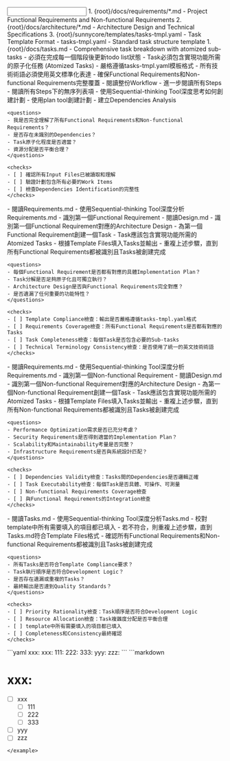 <input>
  <context>
    1. {root}/docs/requirements/*.md - Project Functional Requirements and Non-functional Requirements
    2. {root}/docs/architecture/*.md - Architecture Design and Technical Specifications  
    3. {root}/sunnycore/templates/tasks-tmpl.yaml - Task Template Format
  </context>
  <templates>
    - tasks-tmpl.yaml - Standard task structure template
  </templates>
</input>

<output>
  1. {root}/docs/tasks.md - Comprehensive task breakdown with atomized sub-tasks
</output>

<constraints importance="Critical">
- 必須在完成每一個階段後更新todo list狀態
- Task必須包含實現功能所需的原子化任務 (Atomized Tasks)
- 嚴格遵循tasks-tmpl.yaml模板格式
- 所有技術術語必須使用英文標準化表達
- 確保Functional Requirements和Non-functional Requirements完整覆蓋
</constraints>

<workflow importance="Critical">
  <stage id="1: Context Analysis and Planning" level_of_think="think hard">
    - 閱讀整份Workflow
    - 進一步閱讀所有Steps
    - 閱讀所有Steps下的無序列表項
    - 使用Sequential-thinking Tool深度思考如何創建計劃
    - 使用plan tool創建計劃
    - 建立Dependencies Analysis

    <questions>
    - 我是否完全理解了所有Functional Requirements和Non-functional Requirements？
    - 是否存在未識別的Dependencies？
    - Task原子化程度是否適當？
    - 資源分配是否平衡合理？
    </questions>

    <checks>
    - [ ] 確認所有Input Files已被讀取和理解
    - [ ] 驗證計劃包含所有必要的Work Items
    - [ ] 檢查Dependencies Identification的完整性
    </checks>
  </stage>

  <stage id="2: Functional Requirements Task Creation" level_of_think="think hard">
    - 閱讀Requirements.md
    - 使用Sequential-thinking Tool深度分析Requirements.md
    - 識別第一個Functional Requirement
    - 閱讀Design.md
    - 識別第一個Functional Requirement對應的Architecture Design
    - 為第一個Functional Requirement創建一個Task
    - Task應該包含實現功能所需的Atomized Tasks
    - 根據Template Files填入Tasks並輸出
    - 重複上述步驟，直到所有Functional Requirements都被識別且Tasks被創建完成

    <questions>
    - 每個Functional Requirement是否都有對應的具體Implementation Plan？
    - Task分解是否足夠原子化且可獨立執行？
    - Architecture Design是否與Functional Requirements完全對應？
    - 是否遺漏了任何重要的功能特性？
    </questions>

    <checks>
    - [ ] Template Compliance檢查：輸出是否嚴格遵循tasks-tmpl.yaml格式
    - [ ] Requirements Coverage檢查：所有Functional Requirements是否都有對應的Tasks
    - [ ] Task Completeness檢查：每個Task是否包含必要的Sub-tasks
    - [ ] Technical Terminology Consistency檢查：是否使用了統一的英文技術術語
    </checks>
  </stage>

  <stage id="3: Non-Functional Requirements Task Creation" level_of_think="think hard">
    - 閱讀Requirements.md
    - 使用Sequential-thinking Tool深度分析Requirements.md
    - 識別第一個Non-functional Requirement
    - 閱讀Design.md  
    - 識別第一個Non-functional Requirement對應的Architecture Design
    - 為第一個Non-functional Requirement創建一個Task
    - Task應該包含實現功能所需的Atomized Tasks
    - 根據Template Files填入Tasks並輸出
    - 重複上述步驟，直到所有Non-functional Requirements都被識別且Tasks被創建完成

    <questions>
    - Performance Optimization需求是否已充分考慮？
    - Security Requirements是否得到適當的Implementation Plan？
    - Scalability和Maintainability考量是否完整？
    - Infrastructure Requirements是否與系統設計匹配？
    </questions>

    <checks>
    - [ ] Dependencies Validity檢查：Tasks間的Dependencies是否邏輯正確
    - [ ] Task Executability檢查：每個Task是否具體、可操作、可測量
    - [ ] Non-functional Requirements Coverage檢查
    - [ ] 與Functional Requirements的Integration檢查
    </checks>
  </stage>

  <stage id="4: Quality Assurance and Validation" level_of_think="think">
    - 閱讀Tasks.md
    - 使用Sequential-thinking Tool深度分析Tasks.md
    - 校對template中所有需要填入的項目都已填入
    - 若不符合，則重複上述步驟，直到Tasks.md符合Template Files格式
    - 確認所有Functional Requirements和Non-functional Requirements都被識別且Tasks被創建完成

    <questions>
    - 所有Tasks是否符合Template Compliance要求？
    - Task執行順序是否符合Development Logic？
    - 是否存在遺漏或重複的Tasks？
    - 最終輸出是否達到Quality Standards？
    </questions>

    <checks>
    - [ ] Priority Rationality檢查：Task順序是否符合Development Logic
    - [ ] Resource Allocation檢查：Task複雜度分配是否平衡合理
    - [ ] template中所有需要填入的項目都已填入
    - [ ] Completeness和Consistency最終確認
    </checks>
  </stage>
</workflow>

<example>
```yaml
xxx:
  xxx:
    111:
    222:
    333:
  yyy:
  zzz:
```
```markdown

# xxx:
  - [ ] xxx
    - [ ] 111
    - [ ] 222
    - [ ] 333
  - [ ] yyy
  - [ ] zzz
```
</example>

